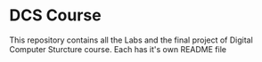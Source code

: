 # DCS Course

This repository contains all the Labs and the final project of Digital Computer Sturcture course.
Each has it's own README file
